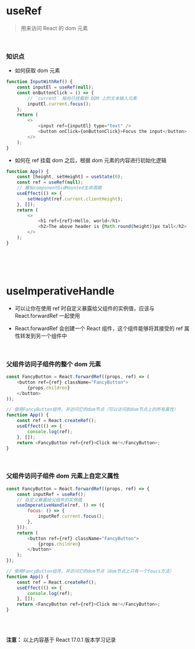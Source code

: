 # useRef

> 用来访问 React 的 dom 元素

</br>

### 知识点

-   如何获取 dom 元素

```javascript
function InputWithRef() {
    const inputEl = useRef(null);
    const onButtonClick = () => {
        // `current` 指向已挂载到 DOM 上的文本输入元素
        inputEl.current.focus();
    };
    return (
        <>
            <input ref={inputEl} type="text" />
            <button onClick={onButtonClick}>Focus the input</button>
        </>
    );
}
```

-   如何在 ref 挂载 dom 之后，根据 dom 元素的内容进行初始化逻辑

```javascript
function App() {
    const [height, setHeight] = useState(0);
    const ref = useRef(null);
    // 模拟componentDidMounted生命周期
    useEffect(() => {
        setHeight(ref.current.clientHeight);
    }, []);
    return (
        <>
            <h1 ref={ref}>Hello, world</h1>
            <h2>The above header is {Math.round(height)}px tall</h2>
        </>
    );
}
```

</br>
</br>
</br>

# useImperativeHandle

-   可以让你在使用 ref 时自定义暴露给父组件的实例值，应该与 React.forwardRef 一起使用

-   React.forwardRef 会创建一个 React 组件，这个组件能够将其接受的 ref 属性转发到另一个组件中

</br>

### 父组件访问子组件的整个 dom 元素

```javascript
const FancyButton = React.forwardRef((props, ref) => (
    <button ref={ref} className="FancyButton">
        {props.children}
    </button>
));

// 使用FancyButton组件，并访问它的dom节点（可以访问到dom节点上的所有属性）
function App() {
    const ref = React.createRef();
    useEffect(() => {
        console.log(ref);
    }, []);
    return <FancyButton ref={ref}>Click me!</FancyButton>;
}
```

</br>

### 父组件访问子组件 dom 元素上自定义属性

```javascript
const FancyButton = React.forwardRef((props, ref) => {
    const inputRef = useRef();
    // 自定义暴露给父组件的实例值
    useImperativeHandle(ref, () => ({
        focus: () => {
            inputRef.current.focus();
        },
    }));
    return (
        <button ref={ref} className="FancyButton">
            {props.children}
        </button>
    );
});

// 使用FancyButton组件，并访问它的dom节点（dom节点上只有一个foucs方法）
function App() {
    const ref = React.createRef();
    useEffect(() => {
        console.log(ref);
    }, []);
    return <FancyButton ref={ref}>Click me!</FancyButton>;
}
```

</br>
</br>

**注意：** 以上内容基于 React 17.0.1 版本学习记录
